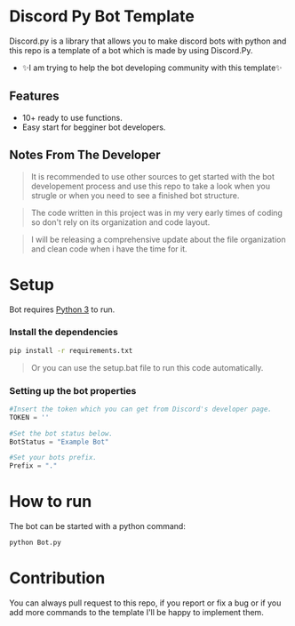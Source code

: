 # Discord Py Bot Template

Discord.py is a library that allows you to make discord bots with python and this repo is a template of a bot which is made by using Discord.Py.
- ✨I am trying to help the bot developing community with this template✨

## Features

- 10+ ready to use functions.
- Easy start for begginer bot developers.

## Notes From The Developer
> It is recommended to use other sources to get started with the bot developement process and use this repo to take a look when you strugle or when you need to see a finished bot structure.

> The code written in this project was in my very early times of coding so don't rely on its organization and code layout.

> I will be releasing a comprehensive update about the file organization and clean code when i have the time for it.
# Setup

Bot requires [Python 3](https://www.python.org/) to run.

### Install the dependencies

```sh
pip install -r requirements.txt
```
> Or you can use the setup.bat file to run this code automatically.

### Setting up the bot properties

```python
#Insert the token which you can get from Discord's developer page.
TOKEN = '' 

#Set the bot status below.
BotStatus = "Example Bot"

#Set your bots prefix.
Prefix = "."
```

# How to run
The bot can be started with a python command:
```sh
python Bot.py
```

# Contribution
You can always pull request to this repo, if you report or fix a bug or if you add more commands to the template I'll be happy to implement them.
